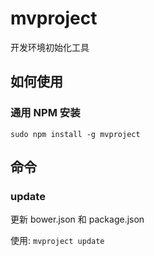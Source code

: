 # mvproject
开发环境初始化工具

## 如何使用

### 通用 NPM 安装
`sudo npm install -g mvproject`

## 命令

### update

更新 bower.json 和 package.json

使用: `mvproject update`
